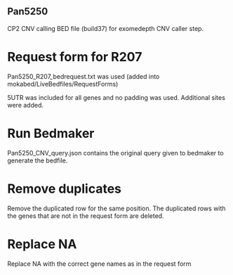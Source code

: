 ## Pan5250

CP2 CNV calling BED file (build37) for exomedepth CNV caller step.

# Request form for R207
Pan5250_R207_bedrequest.txt was used  (added into mokabed/LiveBedfiles/RequestForms)

5UTR was included for all genes and no padding was used. Additional sites were added.

# Run Bedmaker
Pan5250_CNV_query.json contains the original query given to bedmaker to generate the bedfile.

# Remove duplicates
Remove the duplicated row for the same position. The duplicated rows with the genes that are not in the request form are deleted.

# Replace NA
Replace NA with the correct gene names as in the request form